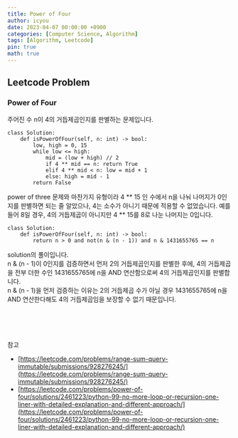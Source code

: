 ```yaml
---
title: Power of Four
author: icyou
date: 2023-04-07 00:00:00 +0900
categories: [Computer Science, Algorithm]
tags: [Algorithm, Leetcode]
pin: true
math: true
---
```


## Leetcode Problem

### Power of Four
주어진 수 n이 4의 거듭제곱인지를 판별하는 문제입니다.

```
class Solution:
    def isPowerOfFour(self, n: int) -> bool:
        low, high = 0, 15
        while low <= high:
            mid = (low + high) // 2
            if 4 ** mid == n: return True
            elif 4 ** mid < n: low = mid + 1
            else: high = mid - 1
        return False
```
power of three 문제와 마찬가지 유형이라 4 ** 15 인 수에서 n을 나눠 나머지가 0인지를 판별하면 되는 줄 알았으나, 4는 소수가 아니기 때문에 적용할 수 없었습니다. 예를 들어 8일 경우, 4의 거듭제곱이 아니지만 4 ** 15를 8로 나눈 나머지는 0입니다.  

```
class Solution:
    def isPowerOfFour(self, n: int) -> bool:
        return n > 0 and not(n & (n - 1)) and n & 1431655765 == n
```
solution의 풀이입니다.  
n & (n - 1)이 0인지를 검증하면서 먼저 2의 거듭제곱인지를 판별한 후에, 4의 거듭제곱을 전부 더한 수인 1431655765에 n을 AND 연산함으로써 4의 거듭제곱인지를 판별합니다.  
n & (n - 1)을 먼저 검증하는 이유는 2의 거듭제곱 수가 아닐 경우 1431655765에 n을 AND 연산한다해도 4의 거듭제곱임을 보장할 수 없기 때문입니다.  



<br/><br/><br/><br/>
참고 
- [https://leetcode.com/problems/range-sum-query-immutable/submissions/928276245/](https://leetcode.com/problems/range-sum-query-immutable/submissions/928276245/)
- [https://leetcode.com/problems/power-of-four/solutions/2461223/python-99-no-more-loop-or-recursion-one-liner-with-detailed-explanation-and-different-approach/](https://leetcode.com/problems/power-of-four/solutions/2461223/python-99-no-more-loop-or-recursion-one-liner-with-detailed-explanation-and-different-approach/)